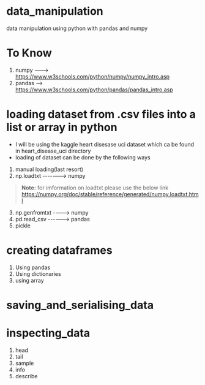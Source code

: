 # data_manipulation
data manipulation using python with pandas and numpy

# To Know
1. numpy ---> https://www.w3schools.com/python/numpy/numpy_intro.asp
2. pandas --> https://www.w3schools.com/python/pandas/pandas_intro.asp

# loading dataset from .csv files into a list or array in python
* I will be using the kaggle heart disesase uci dataset which ca be found in heart_disease_uci directory
* loading of dataset can be done by the following ways
1. manual loading(last resort)
2. np.loadtxt -------> numpy
> **Note:** for imformation on loadtxt please use the below link
> https://numpy.org/doc/stable/reference/generated/numpy.loadtxt.html
3. np.genfromtxt ----> numpy
4. pd.read_csv ------> pandas
5. pickle

# creating dataframes
1. Using pandas
2. Using dictionaries
3. using array

# saving_and_serialising_data

# inspecting_data
1. head
2. tail
3. sample
4. info
5. describe


